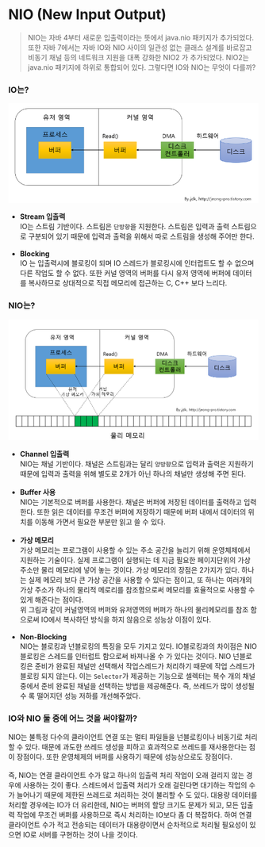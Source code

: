 # NIO (New Input Output)

> NIO는 자바 4부터 새로운 입출력이라는 뜻에서 java.nio 패키지가 추가되었다. 또한 자바 7에서는 자바 IO와 NIO 사이의 일관성 없는 클래스 설계를 바로잡고 비동기 채널 등의 네트워크 지원을 대폭 강화한 NIO2 가 추가되었다. NIO2는 java.nio 패키지에 하위로 통합되어 있다. 그렇다면 IO와 NIO는 무엇이 다를까?

### IO는?

![io](../image/io.png)

- **Stream 입출력**<br>
  IO는 스트림 기반이다. 스트림은 `단방향`을 지원한다. 스트림은 입력과 출력 스트림으로 구분되어 있기 때문에 입력과 출력을 위해서 따로 스트림을 생성해 주어만 한다.
  <br>
  <br>
- **Blocking**<br>
  IO 는 입출력시에 블로킹이 되며 IO 스레드가 블로킹시에 인터럽트도 할 수 없으며 다른 작업도 할 수 없다. 또한 커널 영역의 버퍼를 다시 유저 영역에 버퍼에 데이터를 복사하므로 상대적으로 직접 메모리에 접근하는 C, C++ 보다 느리다.
  <br>

### NIO는?

![nio](../image/nio2.png)

- **Channel 입출력**<br>
  NIO는 채널 기반이다. 채널은 스트림과는 달리 `양방향`으로 입력과 출력은 지원하기 때문에 입력과 출력을 위해 별도로 2개가 아닌 하나의 채널만 생성해 주면 된다.
  <br>
  <br>
- **Buffer 사용**<br>
  NIO는 기본적으로 버퍼를 사용한다. 채널은 버퍼에 저장된 데이터를 출력하고 입력한다. 또한 읽은 데이터를 무조건 버퍼에 저장하기 때문에 버퍼 내에서 데이터의 위치를 이동해 가면서 필요한 부분만 읽고 쓸 수 있다.
  <br>
  <br>
- **가상 메모리**<br>
  가상 메모리는 프로그램이 사용할 수 있는 주소 공간을 늘리기 위해 운영체제에서 지원하는 기술이다. 실제 프로그램이 실행되는 데 지금 필요한 페이지단위의 가상 주소만 물리 메모리에 넣어 놓는 것이다. 가상 메모리의 장점은 2가지가 있다. 하나는 실제 메모리 보다 큰 가상 공간을 사용할 수 있다는 점이고, 또 하나는 여러개의 가상 주소가 하나의 물리적 메로리를 참조함으로써 메모리를 효율적으로 사용할 수 있게 해준다는 점이다.<br>
  위 그림과 같이 커널영역의 버퍼와 유저영역의 버퍼가 하나의 물리메모리를 참조 함으로써 IO에서 복사하던 방식을 하지 않음으로 성능상 이점이 있다.
  <br>
  <br>
- **Non-Blocking**<br>
  NIO는 블로킹과 넌블로킹의 특징을 모두 가지고 있다. IO블로킹과의 차이점은 NIO블로킹은 스레드를 인터럽트 함으로써 바져나올 수 가 있다는 것이다. NIO 넌블로킹은 준비가 완료된 채널만 선택해서 작업스레드가 처리하기 때문에 작업 스레드가 블로킹 되지 않는다. 이는 `Selector`가 제공하는 기능으로 셀렉터는 복수 개의 채널중에서 준비 완료된 채널을 선택하는 방법을 제공해준다. 즉, 쓰레드가 많이 생성될 수 록 떨어지던 성능 저하를 개선해주었다.
  <br>

### IO와 NIO 둘 중에 어느 것을 써야할까?

NIO는 불특정 다수의 클라이언트 연결 또는 멀티 파일들을 넌블로킹이나 비동기로 처리할 수 있다. 때문에 과도한 쓰레드 생성을 피하고 효과적으로 쓰레드를 재사용한다는 점이 장점이다. 또한 운영체제의 버퍼를 사용하기 때문에 성능상으로도 장점이다. <br>
<br>
즉, NIO는 연결 클라이언트 수가 많고 하나의 입출력 처리 작업이 오래 걸리지 않는 경우에 사용하는 것이 좋다. 스레드에서 입출력 처리가 오래 걸린다면 대기하는 작업의 수가 늘어나기 때문에 제한된 쓰레드로 처리하는 것이 불리할 수 도 있다. 대용량 데이터를 처리할 경우에는 IO가 더 유리한데, NIO는 버퍼의 할당 크기도 문제가 되고, 모든 입출력 작업에 무조건 버퍼를 사용하므로 즉시 처리하는 IO보다 좀 더 복잡하다. 하여 연결 클라이언트 수가 적고 전송되는 데이터가 대용량이면서 순차적으로 처리될 필요성이 있으면 IO로 서버를 구현하는 것이 나을 것이다.
